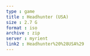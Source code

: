 ```yaml
---
type : game
title : Headhunter (USA)
size : 2.7 G
format : iso
archive : zip
server : myrient
link2 : Headhunter%20%28USA%29
---
```

